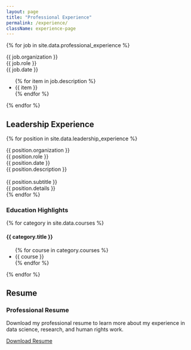 ```yaml
---
layout: page
title: "Professional Experience"
permalink: /experience/
className: experience-page
---
```


{% for job in site.data.professional_experience %}
<div class="experience-item">
  <div class="experience-header">
    <div>
      <div class="organization">{{ job.organization }}</div>
      <div class="role">{{ job.role }}</div>
    </div>
    <div class="date">{{ job.date }}</div>
  </div>

  <div class="description">
    <ul>
      {% for item in job.description %}
      <li>{{ item }}</li>
      {% endfor %}
    </ul>
  </div>
</div>
{% endfor %}

## Leadership Experience

{% for position in site.data.leadership_experience %}
<div class="experience-item">
  <div class="experience-header">
    <div>
      <div class="organization">{{ position.organization }}</div>
      <div class="role">{{ position.role }}</div>
    </div>
    <div class="date">{{ position.date }}</div>
  </div>

  <div class="description">
      {{ position.description }}
  </div> 
  <br>  
  <div class="subtitle">  {{ position.subtitle }}</div>
  <div>{{ position.details }}</div>
  </div>
{% endfor %}


<div class="education-details">
  <h3>Education Highlights</h3>
  
  {% for category in site.data.courses %}
  <div class="course-category">
    <h4>{{ category.title }}</h4>
    <ul>
      {% for course in category.courses %}
      <li>{{ course }}</li>
      {% endfor %}
    </ul>
  </div>
  {% endfor %}
</div>

## Resume

<div class="resume-section">
  <div class="resume-card">
    <h3>Professional Resume</h3>
    <p>Download my professional resume to learn more about my experience in data science, research, and human rights work.</p>
    <a href="{{ site.baseurl }}/assets/docs/Schwab_Harper_Resume.pdf" class="resume-download" download="">Download Resume</a>
  </div>

</div>